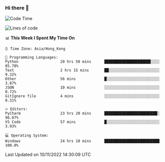 ### Hi there 👋

<!--
**RoiexLee/RoiexLee** is a ✨ _special_ ✨ repository because its `README.md` (this file) appears on your GitHub profile.

Here are some ideas to get you started:

- 🔭 I’m currently working on ...
- 🌱 I’m currently learning ...
- 👯 I’m looking to collaborate on ...
- 🤔 I’m looking for help with ...
- 💬 Ask me about ...
- 📫 How to reach me: ...
- 😄 Pronouns: ...
- ⚡ Fun fact: ...
-->

<!--START_SECTION:waka-->
![Code Time](http://img.shields.io/badge/Code%20Time-93%20hrs%2052%20mins-blue)

![Lines of code](https://img.shields.io/badge/From%20Hello%20World%20I%27ve%20Written-3%20Thousand%20lines%20of%20code-blue)

📊 **This Week I Spent My Time On** 

```text
⌚︎ Time Zone: Asia/Hong_Kong

💬 Programming Languages: 
Python                   20 hrs 50 mins      █████████████████████░░░░   85.78% 
Text                     2 hrs 15 mins       ██░░░░░░░░░░░░░░░░░░░░░░░   9.32% 
Other                    56 mins             █░░░░░░░░░░░░░░░░░░░░░░░░   3.87% 
JSON                     10 mins             ░░░░░░░░░░░░░░░░░░░░░░░░░   0.72% 
GitIgnore file           4 mins              ░░░░░░░░░░░░░░░░░░░░░░░░░   0.31%

🔥 Editors: 
PyCharm                  23 hrs 20 mins      ████████████████████████░   96.07% 
VS Code                  57 mins             █░░░░░░░░░░░░░░░░░░░░░░░░   3.93%

💻 Operating System: 
Windows                  24 hrs 18 mins      █████████████████████████   100.0%

```


 Last Updated on 10/11/2022 14:30:09 UTC
<!--END_SECTION:waka-->
